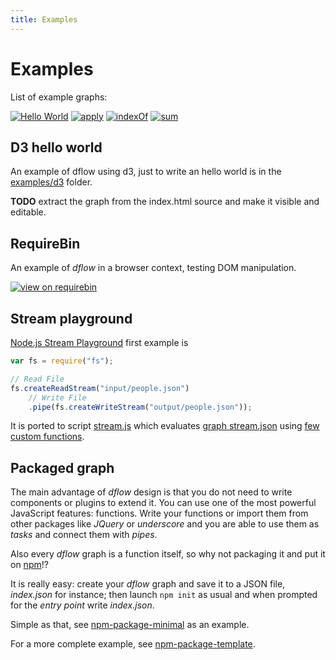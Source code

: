 ```yaml
---
title: Examples
---
```


# Examples

List of example graphs:

[![Hello World](http://g14n.info/dflow/svg/hello-world.svg)][hello-world]
[![apply](http://g14n.info/dflow/svg/apply.svg)][apply]
[![indexOf](http://g14n.info/dflow/svg/indexOf.svg)][indexOf]
[![sum](http://g14n.info/dflow/svg/sum.svg)][sum]

<!--
* [createParagraph](http://g14n.info/dflow/examples/createParagraph.html)
* [dateParse](http://g14n.info/dflow/examples/dateParse.html)
* [dotOperator](http://g14n.info/dflow/examples/dotOperator.html)
* [new](http://g14n.info/dflow/examples/new.html)
* [or](http://g14n.info/dflow/examples/or.html)
* [welcome](http://g14n.info/dflow/examples/welcome.html)
-->

## D3 hello world

An example of dflow using d3, just to write an hello world is in the [examples/d3](https://github.com/fibo/dflow/tree/master/src/examples/d3) folder.

**TODO** extract the graph from the index.html source and make it visible and editable.

## RequireBin

An example of *dflow* in a browser context, testing DOM manipulation.

[![view on requirebin](http://requirebin.com/badge.png)](http://requirebin.com/?gist=45520011e093d6dfec9f)

## Stream playground

[Node.js Stream Playground](http://ejohn.org/blog/node-js-stream-playground/) first example is

```js
var fs = require("fs");

// Read File
fs.createReadStream("input/people.json")
    // Write File
    .pipe(fs.createWriteStream("output/people.json"));
```

It is ported to script [stream.js](https://github.com/fibo/dflow/blob/master/src/examples/stream-playground/stream.js) which evaluates [graph stream.json](https://github.com/fibo/dflow/blob/master/src/examples/stream-playground/stream.json) using [few custom functions](https://github.com/fibo/dflow/blob/master/src/examples/stream-playground/funcs.js).

## Packaged graph

The main advantage of *dflow* design is that you do not need to write components or plugins to extend it. You can use one of the most powerful JavaScript features: functions. Write your functions or import them from other packages like *JQuery* or *underscore* and you are able to use them as *tasks* and connect them with *pipes*.

Also every *dflow* graph is a function itself, so why not packaging it and put it on [npm](https://npm.im)!?

It is really easy: create your *dflow* graph and save it to a JSON file, *index.json* for instance; then launch `npm init` as usual and when prompted for the *entry point* write *index.json*.

Simple as that, see [npm-package-minimal](https://github.com/fibo/dflow/tree/master/src/examples/packages/npm-package-minimal) as an example.

For a more complete example, see [npm-package-template](https://github.com/fibo/dflow/tree/master/src/examples/packages/npm-package-template).

[hello-world]: http://g14n.info/dflow/examples/hello-world.html "Hello World"
[apply]: http://g14n.info/dflow/examples/apply.html "apply"
[indexOf]: http://g14n.info/dflow/examples/index-of.html "indexOf"
[sum]: http://g14n.info/dflow/examples/sum.html "sum"

